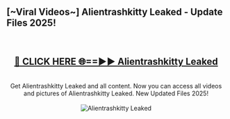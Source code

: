 <h2>[~Viral Videos~] Alientrashkitty Leaked - Update Files 2025!</h2>
<br>
<div align="center">
<h2><a href="https://betterlinks.top/A2PfLJ" rel="nofollow">🔴 CLICK HERE 🌐==►► Alientrashkitty Leaked</a></h2>
<br>
Get Alientrashkitty Leaked and all content. Now you can access all videos and pictures of Alientrashkitty Leaked. New Updated Files 2025!
<br>
<br>
<a href="https://betterlinks.top/A2PfLJ" rel="nofollow" data-target="animated-image.originalLink"><img src="https://i.ibb.co.com/WyWwxjT/player-gif2.gif" alt="Alientrashkitty Leaked" style="max-width: 100%; display: inline-block;" data-target="animated-image.originalImage"></a>
</div>
<br>
